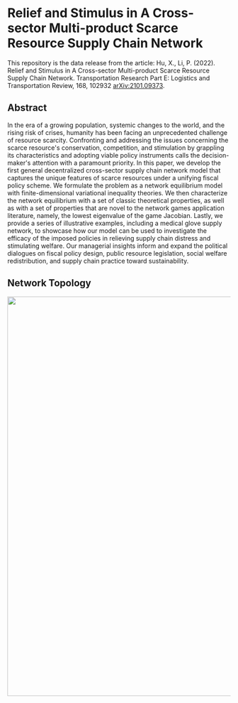 # Relief and Stimulus in A Cross-sector Multi-product Scarce Resource Supply Chain Network 
This repository is the data release from the article: 
Hu, X., Li, P. (2022). Relief and Stimulus in A Cross-sector Multi-product Scarce Resource Supply Chain Network. Transportation Research Part E: Logistics and Transportation Review, 168, 102932 [arXiv:2101.09373](https://arxiv.org/abs/2101.09373).

 
## Abstract

In the era of a growing population, systemic changes to the world, and the rising risk of crises, humanity has been facing an unprecedented challenge of resource scarcity. Confronting and addressing the issues concerning the scarce resource's conservation, competition, and stimulation by grappling its characteristics and adopting viable policy instruments calls the decision-maker's attention with a paramount priority. In this paper, we develop the first general decentralized cross-sector supply chain network model that captures the unique features of scarce resources under a unifying fiscal policy scheme. We formulate the problem as a network equilibrium model with finite-dimensional variational inequality theories. We then characterize the network equilibrium with a set of classic theoretical properties, as well as with a set of properties that are novel to the network games application literature, namely, the lowest eigenvalue of the game Jacobian. Lastly, we provide a series of illustrative examples, including a medical glove supply network, to showcase how our model can be used to investigate the efficacy of the imposed policies in relieving supply chain distress and stimulating welfare. Our managerial insights inform and expand the political dialogues on fiscal policy design, public resource legislation, social welfare redistribution, and supply chain practice toward sustainability.

## Network Topology

<img src="images/SRtopology.PNG" width="900"> 





